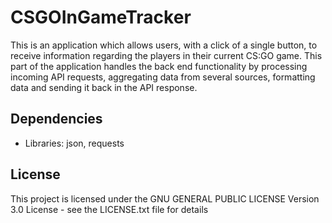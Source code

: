 # CSGOInGameTracker

This is an application which allows users, with a click of a single button, to receive
information regarding the players in their current CS:GO game. This part of the application handles the back end
functionality by processing incoming API requests, aggregating data from several sources, formatting data and sending it
back in the API response.

## Dependencies

* Libraries: json, requests

## License

This project is licensed under the GNU GENERAL PUBLIC LICENSE Version 3.0 License - see the LICENSE.txt file for details
